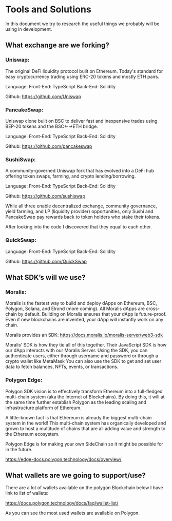 # Tools and Solutions

In this document we try to research the useful things we probably will be using in development.

## What exchange are we forking?

### Uniswap:

The original DeFi liquidity protocol built on Ethereum. Today's standard for easy cryptocurrency trading using ERC-20 tokens and mostly ETH pairs.

Language: 
Front-End: TypeScript
Back-End: Solidity

Github: https://github.com/Uniswap

### PancakeSwap:

Uniswap clone built on BSC to deliver fast and inexpensive trades using BEP-20 tokens and the BSC←→ETH bridge.

Language: 
Front-End: TypeScript
Back-End: Solidity

Github: https://github.com/pancakeswap

### SushiSwap:

A community-governed Uniswap fork that has evolved into a DeFi hub offering token swaps, farming, and crypto lending/borrowing.

Language: 
Front-End: TypeScript
Back-End: Solidity

Github: https://github.com/sushiswap

While all three enable decentralized exchange, community governance, yield farming, and LP (liquidity provider) opportunities, only Sushi and PancakeSwap pay rewards back to token holders who stake their tokens.

After looking into the code I discovered that they equal to each other.

### QuickSwap:

Language: 
Front-End: TypeScript
Back-End: Solidity

Github: https://github.com/QuickSwap


## What SDK’s will we use?

### Moralis: 

Moralis is the fastest way to build and deploy dApps on Ethereum, BSC, Polygon, Solana, and Elrond (more coming). All Moralis dApps are cross-chain by default. Building on Moralis ensures that your dApp is future-proof. Even if new blockchains are invented, your dApp will instantly work on any chain.

Moralis provides an SDK: https://docs.moralis.io/moralis-server/web3-sdk

Moralis' SDK is how they tie all of this together. Their JavaScript SDK is how our dApp interacts with our Moralis Server. Using the SDK, you can authenticate users, either through username and password or through a crypto wallet like MetaMask You can also use the SDK to get and set user data to fetch balances, NFTs, events, or transactions.

### Polygon Edge:

Polygon SDK vision is to effectively transform Ethereum into a full-fledged multi-chain system (aka the Internet of Blockchains). By doing this, it will at the same time further establish Polygon as the leading scaling and infrastructure platform of Ethereum.

A little-known fact is that Ethereum is already the biggest multi-chain system in the world! This multi-chain system has organically developed and grown to host a multitude of chains that are all adding value and strength to the Ethereum ecosystem.

Polygon Edge is for making your own SideChain so it might be possible for in the future.

https://edge-docs.polygon.technology/docs/overview/

## What wallets are we going to support/use?

There are a lot of wallets available on the polygon Blockchain below I have link to list of wallets:

https://docs.polygon.technology/docs/faq/wallet-list/

As you can see the most used wallets are available on Polygon.

